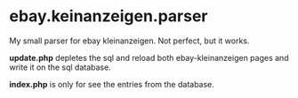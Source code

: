 # ebay.keinanzeigen.parser

My small parser for ebay kleinanzeigen.
Not perfect, but it works.

**update.php** depletes the sql and reload both ebay-kleinanzeigen pages and write it on the sql database.

**index.php** is only for see the entries from the database.
